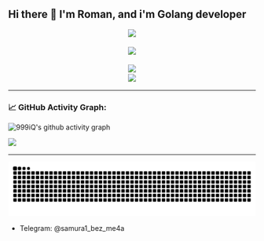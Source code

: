 ## Hi there 👋 I'm Roman, and i'm Golang developer 
<div id="header" align="center">
  <div><img src="https://media1.tenor.com/m/mcMnan9cLgYAAAAd/pepewifhat-pepe.gif" width="300"/></div><br>
  <div><img src="https://github-profile-trophy.vercel.app/?username=999iQ&theme=onedark"></div><br>
  <div><img src="https://github-readme-stats.vercel.app/api/top-langs/?username=999iQ&show_icons=true&theme=neon&layout=compact"></div>
  <div><img src="https://github-readme-stats.vercel.app/api?username=999iQ&show=reviews,discussions_started,discussions_answered,prs_merged,prs_merged_percentage&theme=aura&show_icons=true"></div>
</div>

---
### 📈 GitHub Activity Graph:
![999iQ's github activity graph](https://github-readme-activity-graph.vercel.app/graph?username=999iQ&theme=github-compact)

![](https://komarev.com/ghpvc/?username=999iQ&color=green)

---
<img alt="GitHub Snake" src="https://raw.githubusercontent.com/999iQ/999iQ/output/github-contribution-grid-snake.svg" />

- Telegram: @samura1_bez_me4a
<!--
**999iQ/999iQ** is a ✨ _special_ ✨ repository because its `README.md` (this file) appears on your GitHub profile.

Here are some ideas to get you started:

- 🔭 I’m currently working on ...
- 🌱 I’m currently learning ...
- 👯 I’m looking to collaborate on ...
- 🤔 I’m looking for help with ...
- 💬 Ask me about ...
- 📫 How to reach me: ...
- 😄 Pronouns: ...
- ⚡ Fun fact: ...
-->
